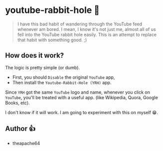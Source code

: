 # youtube-rabbit-hole 🐰

> I have this bad habit of wandering through the YouTube feed whenever am bored. I mean, I know it's not just me, 
almost all of us fell into the YouTube rabbit hole easily. This is an attempt to replace that habit with something good. ;)

## How does it work?

The logic is pretty simple (or dumb). 
- First, you should `Disable` the original `YouTube` app, 
- Then install the `Youtube-Rabbit-Hole (YRH)` app.

Since `YRH` got the same `YouTube` logo and name, whenever you click on `YouTube`,
you'll be treated with a useful app. (like Wikipedia, Quora, Google Books, etc).
 
I don't know if it will work. I am going to experiment with this on myself 😁. 

## Author 👍
- theapache64